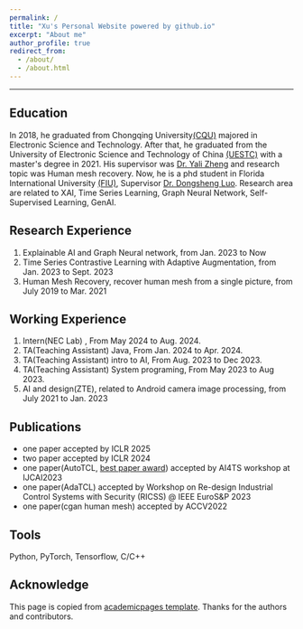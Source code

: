 ```yaml
---
permalink: /
title: "Xu's Personal Website powered by github.io"
excerpt: "About me"
author_profile: true
redirect_from: 
  - /about/
  - /about.html
---
```



-------

Education
---------
In 2018, he graduated from Chongqing University[(CQU)](https://www.cqu.edu.cn) majored in Electronic Science and Technology. After that, he graduated from the University of Electronic Science and Technology of China [(UESTC)](https://www.uest.edu.cn)
with a master's degree in 2021. His supervisor was [Dr. Yali Zheng](http://www.uestc-vml.net/) and research topic was Human mesh recovery.
Now, he is a phd student in Florida International University [(FIU)](https://www.fiu.edu), Supervisor [Dr. Dongsheng Luo](https://users.cs.fiu.edu/~dluo/). 
Research area are related to XAI, Time Series Learning, Graph Neural Network, Self-Supervised Learning, GenAI. 

Research Experience
--------
1. Explainable AI and Graph Neural network, from Jan. 2023 to Now
2. Time Series Contrastive Learning with Adaptive Augmentation, from Jan. 2023 to Sept. 2023
3. Human Mesh Recovery, recover human mesh from a single picture, from July 2019 to Mar. 2021

Working Experience
---------
1. Intern(NEC Lab) , From May 2024 to Aug. 2024.
2. TA(Teaching Assistant) Java, From Jan. 2024 to Apr. 2024.
3. TA(Teaching Assistant) intro to AI, From Aug. 2023 to Dec 2023.
4. TA(Teaching Assistant) System programing, From May 2023 to Aug 2023.
5. AI and design(ZTE), related to Android camera image processing, from July 2021 to Jan. 2023

Publications
-------
- one paper accepted by  ICLR 2025
- two paper accepted by  ICLR 2024
- one paper(AutoTCL, [best paper award](https://ai4ts.github.io/ijcai2023)) accepted by  AI4TS workshop at IJCAI2023
- one paper(AdaTCL) accepted by  Workshop on Re-design Industrial Control Systems with Security (RICSS) @ IEEE EuroS&P 2023 
- one paper(cgan human mesh) accepted by ACCV2022

Tools
------
Python, PyTorch, Tensorflow, C/C++


Acknowledge
------
This page is copied from [academicpages template](https://github.com/academicpages/academicpages.github.io). Thanks for the authors and contributors.
